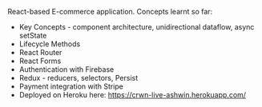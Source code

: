 React-based E-commerce application. Concepts learnt so far: 
  - Key Concepts - component architecture, unidirectional dataflow, async setState
  - Lifecycle Methods 
  - React Router
  - React Forms
  - Authentication with Firebase
  - Redux - reducers, selectors, Persist
  - Payment integration with Stripe
  - Deployed on Heroku here: https://crwn-live-ashwin.herokuapp.com/ 
